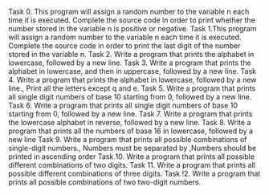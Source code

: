 Task 0. This program will assign a random number to the variable n each time it is executed. Complete the source code in order to print whether the number stored in the variable n is positive or negative.
Task 1.This program will assign a random number to the variable n each time it is executed. Complete the source code in order to print the last digit of the number stored in the variable n.
Task 2. Write a program that prints the alphabet in lowercase, followed by a new line.
Task 3. Write a program that prints the alphabet in lowercase, and then in uppercase, followed by a new line.
Task 4. Write a program that prints the alphabet in lowercase, followed by a new line., Print all the letters except q and e.
Task 5. Write a program that prints all single digit numbers of base 10 starting from 0, followed by a new line.
Task 6. Write a program that prints all single digit numbers of base 10 starting from 0, followed by a new line.
Task 7. Write a program that prints the lowercase alphabet in reverse, followed by a new line.
Task 8. Write a program that prints all the numbers of base 16 in lowercase, followed by a new line
Task 9. Write a program that prints all possible combinations of single-digit numbers., Numbers must be separated by ,Numbers should be printed in ascending order
Task 10. Write a program that prints all possible different combinations of two digits.
Task 11. Write a program that prints all possible different combinations of three digits.
Task !2. Write a program that prints all possible combinations of two two-digit numbers.
